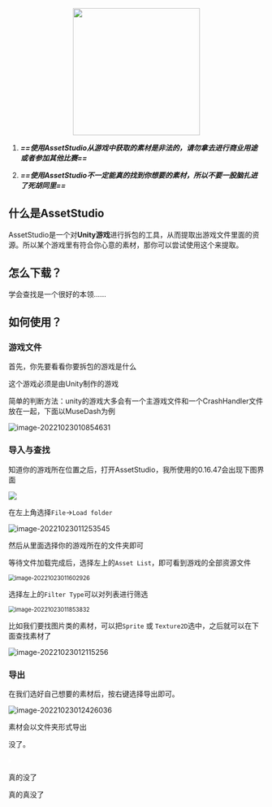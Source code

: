 <p align="center"><a href = "https://hello.kexie.space/"><img src="https://shadow-fy.oss-cn-chengdu.aliyuncs.com/img/202210111634004.png" width="250" /></a></p>

1. ***==使用AssetStudio从游戏中获取的素材是非法的，请勿拿去进行商业用途或者参加其他比赛==***

2. ***==使用AssetStudio不一定能真的找到你想要的素材，所以不要一股脑扎进了死胡同里==***

## 什么是AssetStudio

AssetStudio是一个对**Unity游戏**进行拆包的工具，从而提取出游戏文件里面的资源。所以某个游戏里有符合你心意的素材，那你可以尝试使用这个来提取。

## 怎么下载？
学会查找是一个很好的本领......



## 如何使用？

### 游戏文件

首先，你先要看看你要拆包的游戏是什么

这个游戏必须是由Unity制作的游戏

简单的判断方法：unity的游戏大多会有一个主游戏文件和一个CrashHandler文件放在一起，下面以MuseDash为例

![image-20221023010854631](https://gitee.com/qissqi/Pic/raw/master/img/20221023-010857.png)

### 导入与查找

知道你的游戏所在位置之后，打开AssetStudio，我所使用的0.16.47会出现下图界面

<img src="https://gitee.com/qissqi/Pic/raw/master/img/20221023-004349.png">



在左上角选择`File`->`Load folder`

![image-20221023011253545](https://gitee.com/qissqi/Pic/raw/master/img/20221023-011256.png) 

然后从里面选择你的游戏所在的文件夹即可



等待文件加载完成后，选择左上的`Asset List`，即可看到游戏的全部资源文件

<img src="https://gitee.com/qissqi/Pic/raw/master/img/20221023-011605.png" alt="image-20221023011602926" style="zoom:80%;" />



选择左上的`Filter Type`可以对列表进行筛选

<img src="https://gitee.com/qissqi/Pic/raw/master/img/20221023-011856.png" alt="image-20221023011853832" style="zoom:80%;" />



比如我们要找图片类的素材，可以把`Sprite` 或 `Texture2D`选中，之后就可以在下面查找素材了

![image-20221023012115256](https://gitee.com/qissqi/Pic/raw/master/img/20221023-012117.png)



### 导出

在我们选好自己想要的素材后，按右键选择导出即可。

![image-20221023012426036](https://gitee.com/qissqi/Pic/raw/master/img/20221023-012428.png)

素材会以文件夹形式导出



没了。



<details style="color:black">
<summary style="color:white"></summary>
    <p>包括在这里找......</p>
    <p>AssetStudio的下载链接，应该没什么好说的</p>
    <p> <a href="https://github.com/Perfare/AssetStudio/releases?page=1">https://github.com/Perfare/AssetStudio/releases?page=1</a></p>
    <p>进去之后会发现下载的有3个.net环境的不同版本的zip文件，在其Github的首页中有给到.Net的下载地址，</p>
    <p>可以先看看电脑上有没有安装过.Net SDK，有的话就下载对应版本</p>
    <p>如果没有或者懒得找的话我个人推荐下新版的6.0版本吧，这里也给出链接</p>
    <p> <a href="https://dotnet.microsoft.com/zh-cn/download/dotnet/thank-you/sdk-6.0.402-windows-x64-installer">https://dotnet.microsoft.com/zh-cn/download/dotnet/thank-you/sdk-6.0.402-windows-x64-installer</a></p>
    <p>如果下载了6.0的.net，就下带有.net6标记的AssetStudio的zip文件</p>
</details>





真的没了









真的真没了

